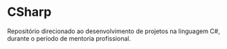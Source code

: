 # CSharp
Repositório direcionado ao desenvolvimento de projetos na linguagem C#, durante o período de mentoria profissional.
